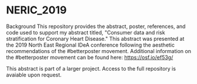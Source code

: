 # NERIC_2019

Background 
This repository provides the abstract, poster, references, and code used to support my abstract titled, "Consumer data and risk stratification for Coronary Heart Disease." This abstract was presented at the 2019 North East Regional IDeA conference following the aesthetic recommendations of the #betterposter movement. Additional information on the #betterposter movement can be found here: https://osf.io/ef53g/  

This abstract is part of a larger project. Access to the full repository is avaiable upon request. 
